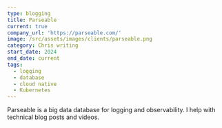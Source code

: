 ```yaml
---
type: blogging
title: Parseable
current: true
company_url: 'https://parseable.com/'
image: /src/assets/images/clients/parseable.png
category: Chris writing
start_date: 2024
end_date: current
tags:
  - logging
  - database
  - cloud native
  - Kubernetes
---
```


Parseable is a big data database for logging and observability. I help with technical blog posts and videos.